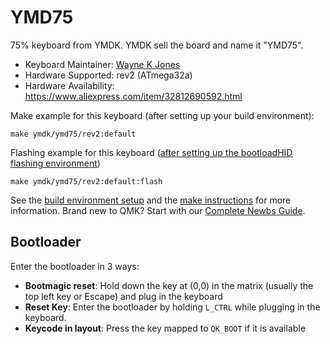 # YMD75

75% keyboard from YMDK. YMDK sell the board and name it "YMD75".

* Keyboard Maintainer: [Wayne K Jones](github.com/WarmCatUK)
* Hardware Supported: rev2 (ATmega32a)
* Hardware Availability: <https://www.aliexpress.com/item/32812690592.html>

Make example for this keyboard (after setting up your build environment):

    make ymdk/ymd75/rev2:default

Flashing example for this keyboard ([after setting up the bootloadHID flashing environment](https://docs.qmk.fm/#/flashing_bootloadhid))

    make ymdk/ymd75/rev2:default:flash


See the [build environment setup](https://docs.qmk.fm/#/getting_started_build_tools) and the [make instructions](https://docs.qmk.fm/#/getting_started_make_guide) for more information. Brand new to QMK? Start with our [Complete Newbs Guide](https://docs.qmk.fm/#/newbs).

## Bootloader

Enter the bootloader in 3 ways:

* **Bootmagic reset**: Hold down the key at (0,0) in the matrix (usually the top left key or Escape) and plug in the keyboard
* **Reset Key**: Enter the bootloader by holding `L_CTRL` while plugging in the keyboard.
* **Keycode in layout**: Press the key mapped to `QK_BOOT` if it is available
